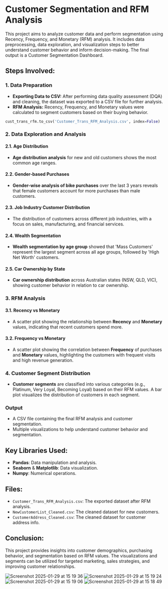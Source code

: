 # Customer Segmentation and RFM Analysis

This project aims to analyze customer data and perform segmentation using Recency, Frequency, and Monetary (RFM) analysis. It includes data preprocessing, data exploration, and visualization steps to better understand customer behavior and inform decision-making. The final output is a Customer Segmentation Dashboard.

## Steps Involved:

### 1. Data Preparation
- **Exporting Data to CSV:** After performing data quality assessment (DQA) and cleaning, the dataset was exported to a CSV file for further analysis.
- **RFM Analysis:** Recency, Frequency, and Monetary values were calculated to segment customers based on their buying behavior.

```python
cust_trans_rfm.to_csv('Customer_Trans_RFM_Analysis.csv', index=False)
```

### 2. Data Exploration and Analysis

#### 2.1. Age Distribution
- **Age distribution analysis** for new and old customers shows the most common age ranges.
  
#### 2.2. Gender-based Purchases
- **Gender-wise analysis of bike purchases** over the last 3 years reveals that female customers account for more purchases than male customers.

#### 2.3. Job Industry Customer Distribution
- The distribution of customers across different job industries, with a focus on sales, manufacturing, and financial services.

#### 2.4. Wealth Segmentation
- **Wealth segmentation by age group** showed that 'Mass Customers' represent the largest segment across all age groups, followed by 'High Net Worth' customers.

#### 2.5. Car Ownership by State
- **Car ownership distribution** across Australian states (NSW, QLD, VIC), showing customer behavior in relation to car ownership.

### 3. RFM Analysis

#### 3.1. Recency vs Monetary
- A scatter plot showing the relationship between **Recency** and **Monetary** values, indicating that recent customers spend more.

#### 3.2. Frequency vs Monetary
- A scatter plot showing the correlation between **Frequency** of purchases and **Monetary** values, highlighting the customers with frequent visits and high revenue generation.

### 4. Customer Segment Distribution
- **Customer segments** are classified into various categories (e.g., Platinum, Very Loyal, Becoming Loyal) based on their RFM values. A bar plot visualizes the distribution of customers in each segment.

### Output
- A CSV file containing the final RFM analysis and customer segmentation.
- Multiple visualizations to help understand customer behavior and segmentation.

## Key Libraries Used:
- **Pandas**: Data manipulation and analysis.
- **Seaborn** & **Matplotlib**: Data visualization.
- **Numpy**: Numerical operations.

## Files:
- `Customer_Trans_RFM_Analysis.csv`: The exported dataset after RFM analysis.
- `NewCustomerList_Cleaned.csv`: The cleaned dataset for new customers.
- `CustomerAddress_Cleaned.csv`: The cleaned dataset for customer address info.

## Conclusion:
This project provides insights into customer demographics, purchasing behavior, and segmentation based on RFM values. The visualizations and segments can be utilized for targeted marketing, sales strategies, and improving customer relationships.

![Screenshot 2025-01-29 at 15 19 36](https://github.com/user-attachments/assets/923c6f23-2da6-47b6-888f-43d8cf31ce7e)
![Screenshot 2025-01-29 at 15 19 24](https://github.com/user-attachments/assets/31c33dd7-38c7-4793-bdd6-f22195e79b8c)
![Screenshot 2025-01-29 at 15 19 06](https://github.com/user-attachments/assets/e1956f31-3197-4684-b6c6-10ba96e97d2e)
![Screenshot 2025-01-29 at 15 18 49](https://github.com/user-attachments/assets/dad08d23-c5ed-4b20-ac38-45c88a693e54)

